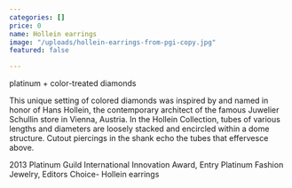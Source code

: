 ```yaml
---
categories: []
price: 0
name: Hollein earrings
image: "/uploads/hollein-earrings-from-pgi-copy.jpg"
featured: false

---
```

platinum + color-treated diamonds

This unique setting of colored diamonds was inspired by and named in honor of Hans Hollein, the contemporary architect of the famous Juwelier Schullin store in Vienna, Austria. In the Hollein Collection, tubes of various lengths and diameters are loosely stacked and encircled within a dome structure. Cutout piercings in the shank echo the tubes that effervesce above.

2013 Platinum Guild International Innovation Award, Entry Platinum Fashion Jewelry, Editors Choice- Hollein earrings
